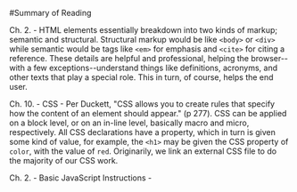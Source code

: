 #Summary of Reading

Ch. 2. - HTML elements essentially breakdown into two kinds of markup; semantic and structural. Structural markup would be like `<body>` or `<div>` while semantic would be tags like `<em>` for emphasis and `<cite>` for citing a reference. These details are helpful and professional, helping the browser--with a few exceptions--understand things like definitions, acronyms, and other texts that play a special role. This in turn, of course, helps the end user.

Ch. 10. - CSS - Per Duckett, "CSS allows you to create rules that specify how the content of an element should appear." (p 277). CSS can be applied on a block level, or on an in-line level, basically macro and micro, respectively. All CSS declarations have a property, which in turn is given some kind of value, for example, the `<h1>` may be given the CSS property of `color`, with the value of `red`. Originarily, we link an external CSS file to do the majority of our CSS work. 

Ch. 2. - Basic JavaScript Instructions -